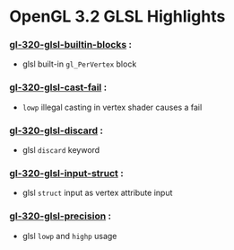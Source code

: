 # OpenGL 3.2 GLSL Highlights

### [gl-320-glsl-builtin-blocks](https://github.com/elect86/jogl-samples/blob/master/jogl-samples/src/tests/gl_320/glsl/Gl_320_glsl_builtin_blocks.java) :

* glsl built-in `gl_PerVertex` block

### [gl-320-glsl-cast-fail](https://github.com/elect86/jogl-samples/blob/master/jogl-samples/src/tests/gl_320/glsl/Gl_320_glsl_cast_fail.java) :

* `lowp` illegal casting in vertex shader causes a fail

### [gl-320-glsl-discard](https://github.com/elect86/jogl-samples/blob/master/jogl-samples/src/tests/gl_320/glsl/Gl_320_glsl_discard.java) :

* glsl `discard` keyword

### [gl-320-glsl-input-struct](https://github.com/elect86/jogl-samples/blob/master/jogl-samples/src/tests/gl_320/glsl/Gl_320_glsl_input_struct.java) :

* glsl `struct` input as vertex attribute input

### [gl-320-glsl-precision](https://github.com/elect86/jogl-samples/blob/master/jogl-samples/src/tests/gl_320/glsl/Gl_320_glsl_precision.java) :

* glsl `lowp` and `highp` usage
